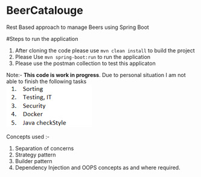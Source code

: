 # BeerCatalouge
Rest Based approach to manage Beers using Spring Boot

#Steps to run the application
1. After cloning the code please use ``mvn clean install`` to build the project
2. Please Use ``mvn spring-boot:run`` to run the application
3. Please use the postman collection to test this applicaton

Note:- **This code is work in progress**. Due to personal situation I am not able to finish the following tasks \
![img.png](img.png)

Concepts used :-
1. Separation of concerns
2. Strategy pattern
3. Builder pattern
4. Dependency Injection and OOPS concepts as and where required.